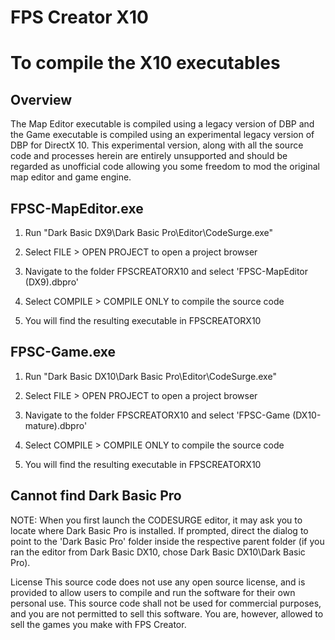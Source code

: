 # FPS Creator X10

To compile the X10 executables
==============================

Overview
--------

The Map Editor executable is compiled using a legacy version of DBP and the Game executable is compiled using an experimental legacy version of DBP for DirectX 10. This experimental version, along with all the source code and processes herein are entirely unsupported and should be regarded as unofficial code allowing you some freedom to mod the original map editor and game engine.

FPSC-MapEditor.exe
------------------

1. Run "Dark Basic DX9\Dark Basic Pro\Editor\CodeSurge.exe"

2. Select FILE > OPEN PROJECT to open a project browser

3. Navigate to the folder FPSCREATORX10 and select 'FPSC-MapEditor (DX9).dbpro'

4. Select COMPILE > COMPILE ONLY to compile the source code

5. You will find the resulting executable in FPSCREATORX10

FPSC-Game.exe
-------------

1. Run "Dark Basic DX10\Dark Basic Pro\Editor\CodeSurge.exe"

2. Select FILE > OPEN PROJECT to open a project browser

3. Navigate to the folder FPSCREATORX10 and select 'FPSC-Game (DX10-mature).dbpro'

4. Select COMPILE > COMPILE ONLY to compile the source code

5. You will find the resulting executable in FPSCREATORX10

Cannot find Dark Basic Pro
--------------------------

NOTE: When you first launch the CODESURGE editor, it may ask you to locate where Dark Basic Pro is installed. If prompted, direct the dialog to point to the 'Dark Basic Pro' folder inside the respective parent folder (if you ran the editor from Dark Basic DX10, chose Dark Basic DX10\Dark Basic Pro).

License
This source code does not use any open source license, and is provided to allow users to compile and run the software for their own personal use. This source code shall not be used for commercial purposes, and you are not permitted to sell this software. You are, however, allowed to sell the games you make with FPS Creator.
